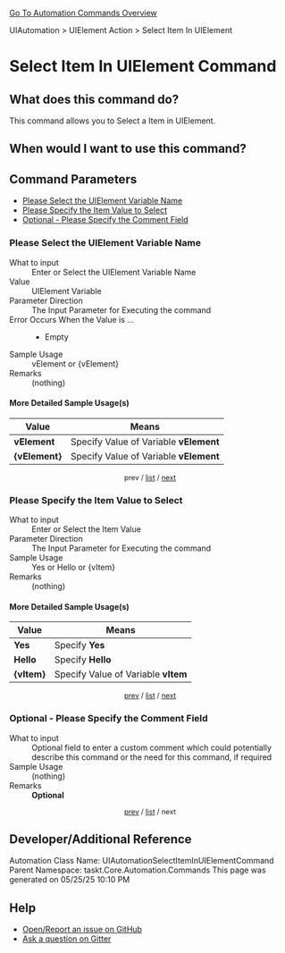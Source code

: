 <!--TITLE: Select Item In UIElement Command -->
<!-- SUBTITLE: a command in the UIAutomation group. -->
[Go To Automation Commands Overview](/automation-commands.md)


UIAutomation &gt; UIElement Action &gt; Select Item In UIElement


# Select Item In UIElement Command


## What does this command do?
This command allows you to Select a Item in UIElement.


## When would I want to use this command?



<a id="param_list"></a>
## Command Parameters
- [Please Select the UIElement Variable Name](#param_0)
- [Please Specify the Item Value to Select](#param_1)
- [Optional - Please Specify the Comment Field](#param_2)


<a id="param_0"></a>
### Please Select the UIElement Variable Name


<dl>
<dt>What to input</dt><dd>Enter or Select the UIElement Variable Name</dd>
<dt>Value</dt><dd>UIElement Variable</dd>
<dt>Parameter Direction</dt><dd>The Input Parameter for Executing the command</dd>
<dt>Error Occurs When the Value is ...</dt><dd><ul>
<li>Empty</li>
</ul></dd>
<dt>Sample Usage</dt><dd>vElement or {vElement}</dd>
<dt>Remarks</dt><dd>(nothing)</dd>
</dl>




#### More Detailed Sample Usage(s)
| Value | Means |
|---|---|
| <strong>vElement</strong> | Specify Value of Variable **vElement** |
| <strong>{vElement}</strong> | Specify Value of Variable **vElement** |


<div style="font-size: 90%; text-align: center">


prev / [list](#param_list) / [next](#param_1)


</div>


<a id="param_1"></a>
### Please Specify the Item Value to Select


<dl>
<dt>What to input</dt><dd>Enter or Select the Item Value</dd>
<dt>Parameter Direction</dt><dd>The Input Parameter for Executing the command</dd>
<dt>Sample Usage</dt><dd>Yes or Hello or {vItem}</dd>
<dt>Remarks</dt><dd>(nothing)</dd>
</dl>




#### More Detailed Sample Usage(s)
| Value | Means |
|---|---|
| <strong>Yes</strong> | Specify **Yes** |
| <strong>Hello</strong> | Specify **Hello** |
| <strong>{vItem}</strong> | Specify Value of Variable **vItem** |


<div style="font-size: 90%; text-align: center">


[prev](#param_1) / [list](#param_list) / [next](#param_2)


</div>


<a id="param_2"></a>
### Optional - Please Specify the Comment Field


<dl>
<dt>What to input</dt><dd>Optional field to enter a custom comment which could potentially describe this command or the need for this command, if required</dd>
<dt>Sample Usage</dt><dd>(nothing)</dd>
<dt>Remarks</dt><dd><strong>Optional</strong><br></dd>
</dl>




<div style="font-size: 90%; text-align: center">


[prev](#param_2) / [list](#param_list) / next


</div>


## Developer/Additional Reference
Automation Class Name: UIAutomationSelectItemInUIElementCommand
Parent Namespace: taskt.Core.Automation.Commands
This page was generated on 05/25/25 10:10 PM


## Help
- [Open/Report an issue on GitHub](https://github.com/rcktrncn/taskt/issues/new)
- [Ask a question on Gitter](https://gitter.im/taskt-rpa/Lobby)
